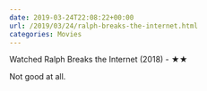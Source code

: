 ```yaml
---
date: 2019-03-24T22:08:22+00:00
url: /2019/03/24/ralph-breaks-the-internet.html
categories: Movies
---
```

Watched Ralph Breaks the Internet (2018) - ★★

Not good at all.



